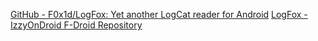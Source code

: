 
[GitHub - F0x1d/LogFox: Yet another LogCat reader for Android](https://github.com/F0x1d/LogFox)
[LogFox - IzzyOnDroid F-Droid Repository](https://apt.izzysoft.de/fdroid/index/apk/com.f0x1d.logfox)
